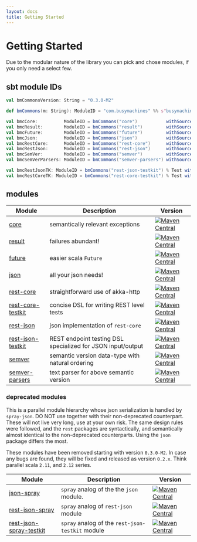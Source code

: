 ```yaml
---
layout: docs
title: Getting Started
---
```


# Getting Started

Due to the modular nature of the library you can pick and chose modules, if you only need a select few.

## sbt module IDs

```scala
val bmCommonsVersion: String = "0.3.0-M2"

def bmCommons(m: String): ModuleID = "com.busymachines" %% s"busymachines-commons-$m" % bmCommonsVersion

val bmcCore:          ModuleID = bmCommons("core")           withSources ()
val bmcResult:        ModuleID = bmCommons("result")         withSources ()
val bmcFuture:        ModuleID = bmCommons("future")         withSources ()
val bmcJson:          ModuleID = bmCommons("json")           withSources ()
val bmcRestCore:      ModuleID = bmCommons("rest-core")      withSources ()
val bmcRestJson:      ModuleID = bmCommons("rest-json")      withSources ()
val bmcSemVer:        ModuleID = bmCommons("semver")         withSources ()
val bmcSemVerParsers: ModuleID = bmCommons("semver-parsers") withSources ()

val bmcRestJsonTK: ModuleID = bmCommons("rest-json-testkit") % Test withSources ()
val bmcRestCoreTK: ModuleID = bmCommons("rest-core-testkit") % Test withSources ()
```

## modules

Module                             | Description                                                 | Version
---------------------------------- | ----------------------------------------------------------- | --------------------------------------------------------------------------------------------
[core](core/)                      | semantically relevant exceptions                            | [![Maven Central](https://img.shields.io/maven-central/v/com.busymachines/busymachines-commons-core_2.12.svg)](https://maven-badges.herokuapp.com/maven-central/com.busymachines/busymachines-commons-core_2.12)
[result](result/)                  | failures abundant!                                          | [![Maven Central](https://img.shields.io/maven-central/v/com.busymachines/busymachines-commons-result_2.12.svg)](https://maven-badges.herokuapp.com/maven-central/com.busymachines/busymachines-commons-result_2.12)
[future](future/)                  | easier scala `Future`                                       | [![Maven Central](https://img.shields.io/maven-central/v/com.busymachines/busymachines-commons-future_2.12.svg)](https://maven-badges.herokuapp.com/maven-central/com.busymachines/busymachines-commons-future_2.12)
[json](json/)                      | all your json needs!                                        | [![Maven Central](https://img.shields.io/maven-central/v/com.busymachines/busymachines-commons-core_2.12.svg)](https://maven-badges.herokuapp.com/maven-central/com.busymachines/busymachines-commons-core_2.12)
[rest-core](rest/)                 | straightforward use of akka-http                            | [![Maven Central](https://img.shields.io/maven-central/v/com.busymachines/busymachines-commons-rest-core_2.12.svg)](https://maven-badges.herokuapp.com/maven-central/com.busymachines/busymachines-commons-rest-core_2.12)
[rest-core-testkit](rest-testkit/) | concise DSL for writing REST level tests                    | [![Maven Central](https://img.shields.io/maven-central/v/com.busymachines/busymachines-commons-rest-core-testkit_2.12.svg)](https://maven-badges.herokuapp.com/maven-central/com.busymachines/busymachines-commons-rest-core-testkit_2.12)
[rest-json](rest/)                 | json implementation of `rest-core`                          | [![Maven Central](https://img.shields.io/maven-central/v/com.busymachines/busymachines-commons-rest-json_2.12.svg)](https://maven-badges.herokuapp.com/maven-central/com.busymachines/busymachines-commons-rest-json_2.12)
[rest-json-testkit](rest-testkit/) | REST endpoint testing DSL specialized for JSON input/output | [![Maven Central](https://img.shields.io/maven-central/v/com.busymachines/busymachines-commons-rest-json-testkit_2.12.svg)](https://maven-badges.herokuapp.com/maven-central/com.busymachines/busymachines-commons-rest-json-testkit_2.12)
[semver](/semver)                  | semantic version data-type with natural ordering            | [![Maven Central](https://img.shields.io/maven-central/v/com.busymachines/busymachines-commons-semver_2.12.svg)](https://maven-badges.herokuapp.com/maven-central/com.busymachines/busymachines-commons-semver_2.12)
[semver-parsers](semver-parsers/)  | text parser for above semantic version                      | [![Maven Central](https://img.shields.io/maven-central/v/com.busymachines/busymachines-commons-semver-parsers_2.12.svg)](https://maven-badges.herokuapp.com/maven-central/com.busymachines/busymachines-commons-semver-parsers_2.12)

### deprecated modules

This is a parallel module hierarchy whose json serialization is handled by `spray-json`. DO NOT use together with their non-deprecated counterpart. These will not live very long, use at your own risk. The same design rules were followed, and the `rest` packages are syntactically, and semantically almost identical to the non-deprecated counterparts. Using the `json` package differs the most.

These modules have been removed starting with version `0.3.0-M2`. In case any bugs are found, they will be fixed and released as version `0.2.x`. Think parallel scala `2.11`, and `2.12` series.

Module                                                                                                                                                | Description                                                 | Version
----------------------------------------------------------------------------------------------------------------------------------------------------- | ----------------------------------------------------------- | --------------------------------------------------------------------------------------------
[json-spray](https://github.com/busymachines/busymachines-commons/tree/68ab320e3e9f56aba0efb518fe687a806de84728/json-spray)                           | `spray` analog of the the `json` module.                    | [![Maven Central](https://img.shields.io/maven-central/v/com.busymachines/busymachines-commons-json-spray_2.12.svg)](https://maven-badges.herokuapp.com/maven-central/com.busymachines/busymachines-commons-json-spray_2.12)
[rest-json-spray](https://github.com/busymachines/busymachines-commons/tree/68ab320e3e9f56aba0efb518fe687a806de84728/rest-json-spray)                 | `spray` analog of `rest-json` module                        | [![Maven Central](https://img.shields.io/maven-central/v/com.busymachines/busymachines-commons-rest-json-spray_2.12.svg)](https://maven-badges.herokuapp.com/maven-central/com.busymachines/busymachines-commons-rest-json-spray_2.12)
[rest-json-spray-testkit](https://github.com/busymachines/busymachines-commons/tree/68ab320e3e9f56aba0efb518fe687a806de84728/rest-json-spray-testkit) | `spray` analog of the `rest-json-testkit` module            | [![Maven Central](https://img.shields.io/maven-central/v/com.busymachines/busymachines-commons-rest-json-spray-testkit_2.12.svg)](https://maven-badges.herokuapp.com/maven-central/com.busymachines/busymachines-commons-rest-json-spray-testkit_2.12)





